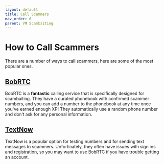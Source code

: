 ```yaml
---
layout: default
title: Call Scammers
nav_order: 6
parent: VM Scambaiting
---
```

# How to Call Scammers
There are a number of ways to call scammers, here are some of the most popular ones.

## [BobRTC](https://bobrtc.tel)
BobRTC is a **fantastic** calling service that is specifically designed for scambaiting.  They have a curated phonebook with confirmed scammer numbers, and you can add a number to the phonebook at any time once you've earned enough XP!  They automatically use a random phone number and don't ask for any personal information.

## [TextNow](https://textnow.com)
TextNow is a popular option for testing numbers and for sending text messages to scammers.  Unfortinately, they often have issues with sign ins and registration, so you may want to use BobRTC if you have trouble getting an account.
